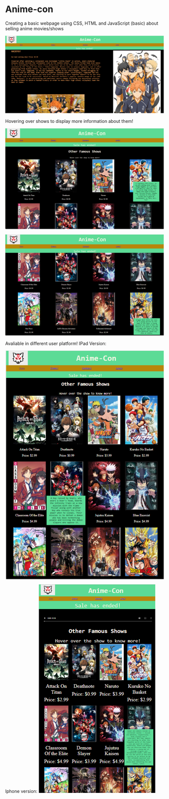 # Anime-con
Creating a basic  webpage using CSS, HTML and JavaScript (basic) about selling anime movies/shows





![Anime-Con Main](https://github.com/sahildayal/Anime-con/blob/main/pic/1.png "Front Page") 

Hovering over shows to display more information about them!





![Anime-Con](https://github.com/sahildayal/Anime-con/blob/main/pic/2.png)









![Anime-Con](https://github.com/sahildayal/Anime-con/blob/main/pic/3.png)

Avaliable in different user platform! 
IPad Version:

![Ipad-AnimeCon](https://github.com/sahildayal/Anime-con/blob/main/pic/4.png)











Iphone version:
![Iphone-Version](https://github.com/sahildayal/Anime-con/blob/main/pic/5.png)
